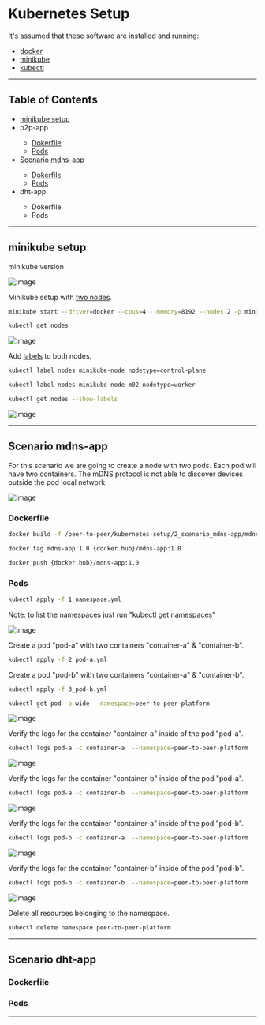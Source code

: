 # Kubernetes Setup

It's assumed that these software are installed and running:

<ul>
  <li><a href="https://docs.docker.com/engine/install/ubuntu/" target="_blank">docker</a></li>
  <li><a href="https://minikube.sigs.k8s.io/docs/start/" target="_blank">minikube</a></li>
  <li><a href="https://kubernetes.io/docs/tasks/tools/install-kubectl-linux/" target="_blank">kubectl</a></li>
</ul>
<hr>

## Table of Contents<br>
<ul>
  <li><a href="https://github.com/gcp-development/peer-to-peer/blob/main/kubernetes-setup/README.md#minikube-setup" target="_self">minikube setup</a></li>
  <li>p2p-app</li>
  <ul>
    <li><a href="https://github.com/gcp-development/peer-to-peer/tree/main/p2p-setup#dockerfile" target="_self">Dokerfile</a></li>
    <li><a href="https://github.com/gcp-development/peer-to-peer/tree/main/p2p-setup#pods" target="_self">Pods</a></li>
  </ul>
  <li><a href="https://github.com/gcp-development/peer-to-peer/blob/main/kubernetes-setup/README.md#scenario-mdns-app">Scenario mdns-app</a></li>
  <ul>
    <li><a href="https://github.com/gcp-development/peer-to-peer/blob/main/kubernetes-setup/README.md#dockerfile" target="_self">Dokerfile</a></li>
    <li><a href="https://github.com/gcp-development/peer-to-peer/blob/main/kubernetes-setup/README.md#pods" target="_self">Pods</a></li>
  </ul>
  <li>dht-app</li>
  <ul>
    <li>Dokerfile</li>
    <li>Pods</li>
  </ul>
</ul>
<hr>

## minikube setup

minikube version

![image](https://user-images.githubusercontent.com/76512851/217585412-3467872a-4101-4453-9c9e-34ec32402ca1.png)

Minikube setup with [two nodes](https://minikube.sigs.k8s.io/docs/tutorials/multi_node/).

```bash
minikube start --driver=docker --cpus=4 --memory=8192 --nodes 2 -p minikube-node
```

```bash
kubectl get nodes
```

![image](https://user-images.githubusercontent.com/76512851/217586844-d342c20e-76a0-46e3-a4fa-e63f0a94ed6a.png)

Add [labels](https://kubernetes.io/docs/tasks/configure-pod-container/assign-pods-nodes/#add-a-label-to-a-node) to both nodes.
```bash
kubectl label nodes minikube-node nodetype=control-plane
```

```bash
kubectl label nodes minikube-node-m02 nodetype=worker
```

```bash
kubectl get nodes --show-labels
```

![image](https://user-images.githubusercontent.com/76512851/217620938-634d61ca-31c4-45a3-9967-8b68c6e52e9e.png)

<hr>

## Scenario mdns-app

For this scenario we are going to create a node with two pods. Each pod will have two containers. The mDNS protocol is not able to discover devices outside the pod local network. 

![image](https://user-images.githubusercontent.com/76512851/217934985-62b1ce28-82fe-4845-bf4b-32eb96bb2cdf.png)

### Dockerfile

```bash
docker build -f /peer-to-peer/kubernetes-setup/2_scenario_mdns-app/mdns-app-dockerfile.dev -t mdns-app:1.0 .
```

```bash
docker tag mdns-app:1.0 {docker.hub}/mdns-app:1.0
```

```bash
docker push {docker.hub}/mdns-app:1.0
```

### Pods

```bash
kubectl apply -f 1_namespace.yml
```
Note: to list the namespaces just run "kubectl get namespaces"

![image](https://user-images.githubusercontent.com/76512851/217919434-fd6201fb-e75c-4b43-a480-057119532af0.png)

Create a pod "pod-a" with two containers "container-a" & "container-b".

```bash
kubectl apply -f 2_pod-a.yml
```

Create a pod "pod-b" with two containers "container-a" & "container-b".

```bash
kubectl apply -f 3_pod-b.yml
```

```bash
kubectl get pod -o wide --namespace=peer-to-peer-platform
```

![image](https://user-images.githubusercontent.com/76512851/217921445-43279fa5-fdbd-4261-93c2-d3ce1e4fe142.png)

Verify the logs for the container "container-a" inside of the pod "pod-a".
```bash
kubectl logs pod-a -c container-a  --namespace=peer-to-peer-platform
```

![image](https://user-images.githubusercontent.com/76512851/217921067-33107029-5a88-4db3-b8d4-5e0b8d6f955e.png)

Verify the logs for the container "container-b" inside of the pod "pod-a".

```bash
kubectl logs pod-a -c container-b  --namespace=peer-to-peer-platform
```

![image](https://user-images.githubusercontent.com/76512851/217922598-087eaf74-e47d-4233-80ff-7a709137dfa7.png)

Verify the logs for the container "container-a" inside of the pod "pod-b".

```bash
kubectl logs pod-b -c container-a  --namespace=peer-to-peer-platform
```

![image](https://user-images.githubusercontent.com/76512851/217924430-b1a5ee3e-b00f-42d0-9609-a9f7812c5b5a.png)

Verify the logs for the container "container-b" inside of the pod "pod-b".

```bash
kubectl logs pod-b -c container-b  --namespace=peer-to-peer-platform
```

![image](https://user-images.githubusercontent.com/76512851/217924917-4f78508c-8c2a-4119-b831-a5f31590abed.png)

Delete all resources belonging to the namespace.
```bash
kubectl delete namespace peer-to-peer-platform
```

<hr>

## Scenario dht-app

### Dockerfile

### Pods

<hr>
